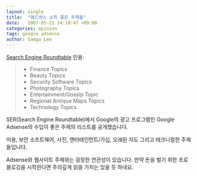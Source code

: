 ```yaml
---
layout: single
title:  "애드센스 소득 좋은 주제들"
date:   2007-05-21 14:10:47 +09:00
categories: opinion
tags: google adsense
author: Samgu Lee
---
```

[Search Engine Roundtable](http://www.seroundtable.com/archives/003834.html) 인용:

> * Finance Topics
> * Beauty Topics
> * Security Software Topics
> * Photography Topics
> * Entertainment/Gossip Topic
> * Regional Antique Maps Topics
> * Technology Topics

SER(Search Engine Roundtable)에서 Google의 광고 프로그램인 Google Adsense의 수입이 좋은 주제의 리스트를 공개했습니다.

미용, 보안 소프트웨어, 사진, 엔터테인먼트/가십, 오래된 지도 그리고 테크니컬한 주제들입니다.

Adsense와 웹사이트 주제와는 굉장한 연관성이 있습니다. 만약 돈을 벌기 위한 프로 블로깅을 시작한다면 주의깊게 읽을 가치는 있을 듯 하네요.
